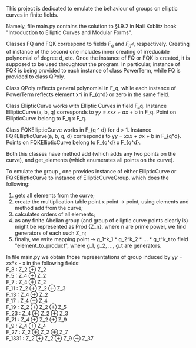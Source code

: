 This project is dedicated to emulate the behaviour 
of groups on elliptic curves in finite fields.

Namely, file main.py contains the solution to §I.9.2
in Nail Koblitz book "Introduction to Elliptic Curves and Modular Forms".

Classes FQ and FQK correspond to fields $F_q$ and $F_{q^d}$, respectively.
Creating of instance of the second one includes inner creating of irreducible 
polynomial of degree d, etc.
Once the instance of FQ or FQK is created, it is supposed to be used throughtout 
the program. In particular, instance of FQK is being provided to each instance of
class PowerTerm, while FQ is provided to class QPoly.

Class QPoly reflects general polynomial in F_q, while each instance of PowerTerm
reflects element x^i in F_{q^d} or zero in the same field.

Class EllipticCurve works with Elliptic Curves in field F_q.
Instance EllipticCurve(a, b, q) corresponds to y*y = x*x*x + a*x + b in F_q.
Point on EllipticCurve belong to F_q x F_q.

Class FQKEllipticCurve works in F_{q ^ d} for d > 1.
Instance FQKEllipticCurve(a, b, q, d) corresponds to y*y = x*x*x + a*x + b in F_{q^d}.
Points on FQKEllipticCurve belong to F_{q^d} x F_{q^d}.

Both this classes have method add (which adds any two points on the curve), and 
get_elements (which enumerates all points on the curve).

To emulate the group , one provides instance of either EllipticCurve or FQKEllipticCurve
to instance of EllipticCurveGroup, which does the following:
1) gets all elements from the curve;
2) create the multiplication table point x point -> point, using elements and method add
from the curve;
3) calculates orders of all elements;
4) as any finite Abelian group (and group of elliptic curve points clearly is) might
be represented as Prod {Z_n}, where n are prime power, we find generators of each 
such Z_n;
5) finally, we write mapping point -> g_1^k_1 * g_2^k_2 * ... * g_t^k_t to field 
"element_to_product", where g_1, g_2, ..., g_t are generators.

In file main.py we obtain those representations of group induced by y*y = x*x*x - x
in the following fields:\
F_3    : Z_2 ⊕ Z_2\
F_5    : Z_4 ⊕ Z_2\
F_7    : Z_4 ⊕ Z_2\
F_11   : Z_2 ⊕ Z_2 ⊕ Z_3\
F_13   : Z_4 ⊕ Z_2\
F_17   : Z_4 ⊕ Z_4\
F_19   : Z_2 ⊕ Z_2 ⊕ Z_5\
F_23   : Z_4 ⊕ Z_2 ⊕ Z_3\
F_71   : Z_4 ⊕ Z_2 ⊕ Z_9\
F_9    : Z_4 ⊕ Z_4\
F_27   : Z_2 ⊕ Z_2 ⊕ Z_7\
F_1331 : Z_2 ⊕ Z_2 ⊕ Z_9 ⊕ Z_37


